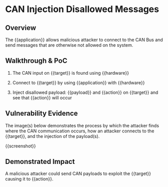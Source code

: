# CAN Injection Disallowed Messages

## Overview

<!--
Provide a 1-2 sentence description - see http://cveproject.github.io/docs/content/key-details-phrasing.pdf for tips

This format is a good guide:
[VULNTYPE] in [COMPONENT] in [APPLICATION] allows [ATTACKER] to [IMPACT] via [VECTOR] 
-->

The {{application}} allows malicious attacker to connect to the CAN Bus and send messages that are otherwise not allowed on the system.

## Walkthrough & PoC

<!--
Provide a step-by-step walkthrough on how to access the vulnerable injection point, and how to exploit the vulnerability.
Adding a dot-pointed walkthrough with relevant screenshots will speed triage time and result in faster rewards!
-->

1. The CAN input on {{target}} is found using {{hardware}}

1. Connect to {{target}} by using {{application}} with {{hardware}}

1. Inject disallowed payload: {{payload}} and {{action}} on {{target}} and see that {{action}} will occur

## Vulnerability Evidence

<!--
Your submission MUST include evidence of the vulnerability and not be theoretical in nature.

For an infotainment vulnerability, please include detailed instructions that can be followed to easily demonstrate and reproduce the issue. 
-->

The image(s) below demonstrates the process by which the attacker finds where the CAN communication occurs, how an attacker connects to the {{target}}, and the injection of the payload(s).

{{screenshot}}

## Demonstrated Impact

<!--
Attempt to completely stop the vehicle for functioning if the infotainment system controls mechanical aspect of the vehicle. If this is possible, provide a full proof-of-concept here.
--> 

A malicious attacker could send CAN payloads to exploit the {{target}} causing it to {{action}}.
